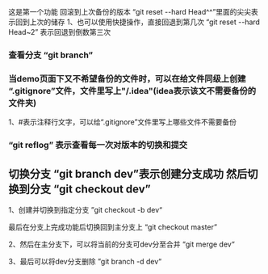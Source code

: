 这是第一个功能
回滚到上次备份的版本  “git reset --hard Head^^”里面的尖尖表示回到上次的储存
1、也可以使用快捷操作，直接回退到第几次 “git reset --hard Head~2” 表示回退到倒数第三次
### 查看分支  “git branch”
### 当demo页面下又不希望备份的文件时，可以在给文件同级上创建 “.gitignore”文件，文件里写上"/.idea"(idea表示该文不需要备份的文件夹)
1、#表示注释行文字，可以给“.gitignore”文件里写上哪些文件不需要备份

### “git reflog” 表示查看每一次对版本的切换和提交


##  切换分支 “git branch dev”表示创建分支成功   然后切换到分支  “git checkout dev”


1、创建并切换到指定分支  ”git checkout -b dev“


最后在分支上完成功能后切换回到主分支上  “git checkout master”

2、然后在主分支下，可以将当前的分支可dev分至合并  “git merge dev“

3、最后可以将dev分支删除  ”git branch -d dev“ 